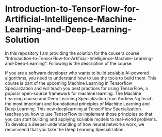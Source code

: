 # Introduction-to-TensorFlow-for-Artificial-Intelligence-Machine-Learning-and-Deep-Learning-Solution
In this repository I am providing the solution for the cousera course "Introduction-to-TensorFlow-for-Artificial-Intelligence-Machine-Learning-and-Deep-Learning".
Following is the description of the course. 

If you are a software developer who wants to build scalable AI-powered algorithms, you need to understand how to use the tools to build them. This course is part of the upcoming Machine Learning in Tensorflow Specialization and will teach you best practices for using TensorFlow, a popular open-source framework for machine learning.   The Machine Learning course and Deep Learning Specialization from Andrew Ng teach the most important and foundational principles of Machine Learning and Deep Learning. This new deeplearning.ai TensorFlow Specialization teaches you how to use TensorFlow to implement those principles so that you can start building and applying scalable models to real-world problems. To develop a deeper understanding of how neural networks work, we recommend that you take the Deep Learning Specialization. 
